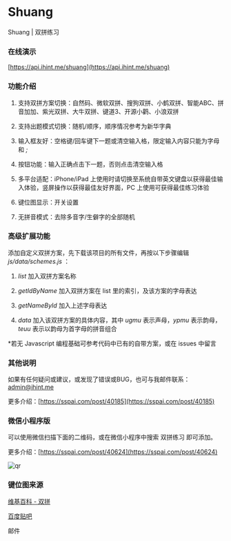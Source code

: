 # Shuang
Shuang | 双拼练习

### 在线演示

[https://api.ihint.me/shuang](https://api.ihint.me/shuang)

### 功能介绍

1. 支持双拼方案切换：自然码、微软双拼、搜狗双拼、小鹤双拼、智能ABC、拼音加加、紫光双拼、大牛双拼、键道3、开源小鹳、小浪双拼

2. 支持出题模式切换：随机/顺序，顺序情况参考为新华字典

3. 输入框友好：空格键/回车键下一题或清空输入格，限定输入内容只能为字母和 *;*

4. 按钮功能：输入正确点击下一题，否则点击清空输入格

5. 多平台适配：iPhone/iPad 上使用时请切换至系统自带英文键盘以获得最佳输入体验，竖屏操作以获得最佳友好界面，PC 上使用可获得最佳练习体验

6. 键位图显示：开关设置

7. 无拼音模式：去除多音字/生僻字的全部随机

### 高级扩展功能

添加自定义双拼方案，先下载该项目的所有文件，再按以下步骤编辑 *js/data/schemes.js* ：

1. *list* 加入双拼方案名称

2. *getIdByName* 加入双拼方案在 list 里的索引，及该方案的字母表达

3. *getNameById* 加入上述字母表达

4. *data* 加入该双拼方案的具体内容，其中 *ugmu* 表示声母，*ypmu* 表示韵母，*teuu* 表示以韵母为首字母的拼音组合

*若无 Javascript 编程基础可参考代码中已有的自带方案，或在 issues 中留言

### 其他说明

如果有任何疑问或建议，或发现了错误或BUG，也可与我邮件联系：admin@ihint.me

更多介绍：[https://sspai.com/post/40185](https://sspai.com/post/40185)

### 微信小程序版

可以使用微信扫描下面的二维码，或在微信小程序中搜索 双拼练习 即可添加。

更多介绍：[https://sspai.com/post/40624](https://sspai.com/post/40624)

![qr](https://i.loli.net/2017/08/28/59a3da4f5f49e.jpg)

### 键位图来源

[维基百科 - 双拼](https://zh.wikipedia.org/wiki/%E5%8F%8C%E6%8B%BC)

[百度贴吧](https://tieba.baidu.com/)

邮件

